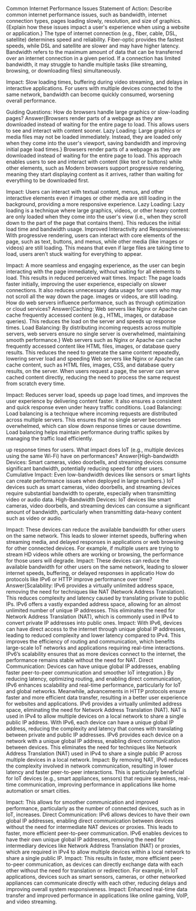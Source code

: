 Common Internet Performance Issues Statement of Action:
Describe common internet performance issues, such as bandwidth, internet connection types, pages loading slowly, resolution, and size of graphics. {Explain how these issues impact a user's experience when using a website or application.}
The type of internet connection (e.g., fiber, cable, DSL, satellite) determines speed and reliability. Fiber-optic provides the fastest speeds, while DSL and satellite are slower and may have higher latency.
Bandwidth refers to the maximum amount of data that can be transferred over an internet connection in a given period. If a connection has limited bandwidth, it may struggle to handle multiple tasks (like streaming, browsing, or downloading files) simultaneously.

Impact: Slow loading times, buffering during video streaming, and delays in interactive applications. For users with multiple devices connected to the same network, bandwidth can become quickly consumed, worsening overall performance.

Guiding Questions:
How do browsers handle large graphics or slow-loading pages?
Answer{Browsers render parts of a webpage as they are downloaded instead of waiting for the entire page to load. This allows users to see and interact with content sooner.
Lazy Loading: Large graphics or media files may not be loaded immediately. Instead, they are loaded only when they come into the user's viewport, saving bandwidth and improving initial page load times.}
Browsers render parts of a webpage as they are downloaded instead of waiting for the entire page to load. This approach enables users to see and interact with content (like text or buttons) while other elements, such as
Modern browsers support progressive rendering, meaning they start displaying content as it arrives, rather than waiting for everything to be downloaded first.

Impact: Users can interact with textual content, menus, and other interactive elements even if images or other media are still loading in the background, providing a more responsive experience.
Lazy Loading:
Lazy loading is a technique where large graphics, videos, or other heavy content are only loaded when they come into the user's view (i.e., when they scroll down to the part of the page that contains them). This reduces the initial load time and bandwidth usage.
Improved Interactivity and Responsiveness:
With progressive rendering, users can interact with core elements of the page, such as text, buttons, and menus, while other media (like images or videos) are still loading. This means that even if large files are taking time to load, users aren’t stuck waiting for everything to appear.

Impact: A more seamless and engaging experience, as the user can begin interacting with the page immediately, without waiting for all elements to load. This results in reduced perceived wait times.
Impact: The page loads faster initially, improving the user experience, especially on slower connections. It also reduces unnecessary data usage for users who may not scroll all the way down the page.
images or videos, are still loading.
How do web servers influence performance, such as through optimization or cloud services?
Answer{Caching: Web servers like Nginx or Apache can cache frequently accessed content (e.g., HTML, images, or database queries). This reduces the load on the server and speeds up response times.
Load Balancing: By distributing incoming requests across multiple servers, web servers ensure no single server is overwhelmed, maintaining smooth performance.}
Web servers such as Nginx or Apache can cache frequently accessed content like HTML files, images, or database query results. This reduces the need to generate the same content repeatedly, lowering server load and speeding 
Web servers like Nginx or Apache can cache content, such as HTML files, images, CSS, and database query results, on the server. When users request a page, the server can serve cached content directly, reducing the need to process the same request from scratch every time.

Impact: Reduces server load, speeds up page load times, and improves the user experience by delivering content faster. It also ensures a consistent and quick response even under heavy traffic conditions.
Load Balancing:
Load balancing is a technique where incoming requests are distributed across multiple servers. This ensures that no single server becomes overwhelmed, which can slow down response times or cause downtime. Load balancing helps maintain performance during traffic spikes by managing the traffic load efficiently.

up response times for users.
What impact does IoT (e.g., multiple devices using the same Wi-Fi) have on performances?
Answer{High-bandwidth Devices: Smart cameras, video doorbells, and streaming devices consume significant bandwidth, potentially reducing speed for other users.
Cumulative Impact: Even low-bandwidth devices like sensors or smart lights can create performance issues when deployed in large numbers.}
IoT devices such as smart cameras, video doorbells, and streaming devices require substantial bandwidth to operate, especially when transmitting video or audio data.
High-Bandwidth Devices: IoT devices like smart cameras, video doorbells, and streaming devices can consume a significant amount of bandwidth, particularly when transmitting data-heavy content such as video or audio.

Impact: These devices can reduce the available bandwidth for other users on the same network. This leads to slower internet speeds, buffering when streaming media, and delayed responses in applications or web browsing for other connected devices. For example, if multiple users are trying to stream HD videos while others are working or browsing, the performance for those users will degrade.
Impact: These devices can reduce the available bandwidth for other users on the same network, leading to slower internet speeds, buffering, or delayed responses in applicatio
How do protocols like IPv6 or HTTP improve performance over time?
Answer{Scalability: IPv6 provides a virtually unlimited address space, removing the need for techniques like NAT (Network Address Translation). This reduces complexity and latency caused by translating private to public IPs.
IPv6 offers a vastly expanded address space, allowing for an almost unlimited number of unique IP addresses. This eliminates the need for Network Address Translation (NAT), which is commonly used in IPv4 to convert private IP addresses into public ones.
Impact: With IPv6, devices can have direct access to the internet through unique global IP addresses, leading to reduced complexity and lower latency compared to IPv4. This improves the efficiency of routing and communication, which benefits large-scale IoT networks and applications requiring real-time interactions. IPv6’s scalability ensures that as more devices connect to the internet, the performance remains stable without the need for NAT.
Direct Communication: Devices can have unique global IP addresses, enabling faster peer-to-peer communication and smoother IoT integration.}
By reducing latency, optimizing routing, and enabling direct communication, IPv6 enhances scalability and real-time performance, particularly for IoT and global networks. Meanwhile, advancements in HTTP protocols ensure faster and more efficient data transfer, resulting in a better user experience for websites and applications.
IPv6 provides a virtually unlimited address space, eliminating the need for Network Address Translation (NAT). NAT is used in IPv4 to allow multiple devices on a local network to share a single public IP address. With IPv6, each device can have a unique global IP address, reducing the complexity and latency that comes with translating between private and public IP addresses.
IPv6 provides each device on a network with a unique global IP address, enabling direct communication between devices. This eliminates the need for techniques like Network Address Translation (NAT) used in IPv4 to share a single public IP across multiple devices in a local network.
Impact: By removing NAT, IPv6 reduces the complexity involved in network communication, resulting in lower latency and faster peer-to-peer interactions. This is particularly beneficial for IoT devices (e.g., smart appliances, sensors) that require seamless, real-time communication, improving performance in applications like home automation or smart cities.

Impact: This allows for smoother communication and improved performance, particularly as the number of connected devices, such as in IoT, increases.
Direct Communication:
IPv6 allows devices to have their own global IP addresses, enabling direct communication between devices without the need for intermediate NAT devices or proxies. This leads to faster, more efficient peer-to-peer communication.
IPv6 enables devices to have their own unique global IP addresses, removing the need for intermediary devices like Network Address Translation (NAT) or proxies, which are required in IPv4 to allow multiple devices within a local network to share a single public IP.
Impact: This results in faster, more efficient peer-to-peer communication, as devices can directly exchange data with each other without the need for translation or redirection. For example, in IoT applications, devices such as smart sensors, cameras, or other networked appliances can communicate directly with each other, reducing delays and improving overall system responsiveness.
Impact: Enhanced real-time data transfer and improved performance in applications like online gaming, VoIP, and video streaming.
